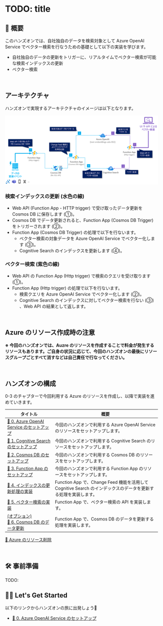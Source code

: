 # TODO: title

## 💫 概要

このハンズオンでは、自社独自のデータを検索対象として Azure OpenAI Service でベクター検索を行なうための基礎として以下の実装を学びます。

- 自社独自のデータの更新をトリガーに、リアルタイムでベクター検索が可能な検索インデックスの更新
- ベクター検索

<br>

## アーキテクチャ

ハンズオンで実現するアーキテクチャのイメージは以下となります。

![](./docs/images/R1.png)

### 検索インデックスの更新 (水色の線)

- Web API (Function App - HTTP trigger) で受け取ったデータ更新を Cosmos DB に保存します (①)。
- Cosmos DB でデータ更新されると、Function App (Cosmos DB Trigger) をトリガーされます (②)。
- Function App (Cosmos DB Trigger) の処理で以下を行ないます。
  - ベクター検索の対象データを Azure OpenAI Service でベクター化します (③)。
  - Cognitive Search のインデックスを更新します (④)。

### ベクター検索 (紫色の線)

- Web API の Function App (Http trigger) で検索のクエリを受け取ります (①)。
- Function App (Http trigger) の処理で以下を行ないます。
  - 検索クエリを Azure OpenAI Service でベクター化します (②)。
  - Cognitive Search のインデックスに対してベクター検索を行ない (③) 、Web API の結果として返します。

<br>

## Azure のリソース作成時の注意

**※ 今回のハンズオンでは、Auzre のリソースを作成することで料金が発生するリソースもあります。ご自身の状況に応じて、今回のハンズオンの最後にリソースグループごとすべて消すなどは自己責任で行なってください。**

<br>

## ハンズオンの構成

0-3 のチャプターで今回利用する Azure のリソースを作成し、以降で実装を進めていきます。

タイトル | 概要
--- | ---
[🧪 0. Azure OpenAI Service のセットアップ](./docs/setup-cognitive-search.md) | 今回のハンズオンで利用する Azure OpenAI Service のリソースをセットアップします。
[🧪 1. Cognitive Search のセットアップ](./docs/setup-cognitive-search.md) | 今回のハンズオンで利用する Cognitive Search のリソースをセットアップします。
[🧪 2. Cosmos DB のセットアップ](./docs/setup-cosmos-db.md) | 今回のハンズオンで利用する Cosmos DB のリソースをセットアップします。
[🧪 3. Function App のセットアップ](./docs/setup-function-app.md) | 今回のハンズオンで利用する Function App のリソースをセットアップします。
[🧪 4. インデックスの更新処理の実装](./docs/implement-change-feed-dotnet.md) | Function App で、Change Feed 機能を活用して Cognitive Search のインデックスのデータを更新する処理を実装します。
[🧪 5. ベクター検索の実装](./docs/implement-vector-search.md) | Function App で、ベクター検索の API を実装します。
[(オプション) <br>🧪 6. Cosmos DB のデータ更新](./docs/Implement-cosmos-db-operations.md) | Function App で、Cosmos DB のデータを更新する処理を実装します。
[🚮 Azure のリソース削除](./docs/remove-azure-resources.md)

<br>

## 🛠️ 事前準備

TODO:




## 🧑‍💻 Let's Get Started

以下のリンクからハンズオンの旅に出発しょう🚀

- [🧪 0. Azure OpenAI Service のセットアップ](./docs/setup-azure-openai.md)
